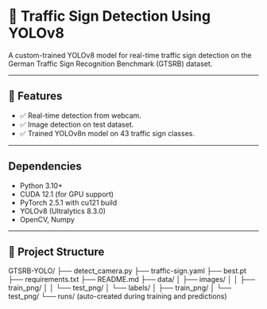 # 🚦 Traffic Sign Detection Using YOLOv8

A custom-trained YOLOv8 model for real-time traffic sign detection on the German Traffic Sign Recognition Benchmark (GTSRB) dataset.

---

## 📌 Features
- ✅ Real-time detection from webcam.
- ✅ Image detection on test dataset.
- ✅ Trained YOLOv8n model on 43 traffic sign classes.

---

## Dependencies
- Python 3.10+
- CUDA 12.1 (for GPU support)
- PyTorch 2.5.1 with cu121 build
- YOLOv8 (Ultralytics 8.3.0)
- OpenCV, Numpy

---

## 📁 Project Structure
GTSRB-YOLO/
├── detect_camera.py
├── traffic-sign.yaml
├── best.pt
├── requirements.txt
├── README.md
├── data/
│ ├── images/
│ │ ├── train_png/
│ │ └── test_png/
│ └── labels/
│ ├── train_png/
│ └── test_png/
└── runs/ (auto-created during training and predictions)